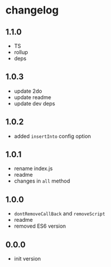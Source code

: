# changelog

## 1.1.0

- TS
- rollup
- deps

## 1.0.3

- update 2do
- update readme
- update dev deps

## 1.0.2

- added `insertInto` config option

## 1.0.1

- rename index.js
- readme
- changes in `all` method

## 1.0.0

- `dontRemoveCallBack` and `removeScript`
- readme
- removed ES6 version

## 0.0.0

- init version
